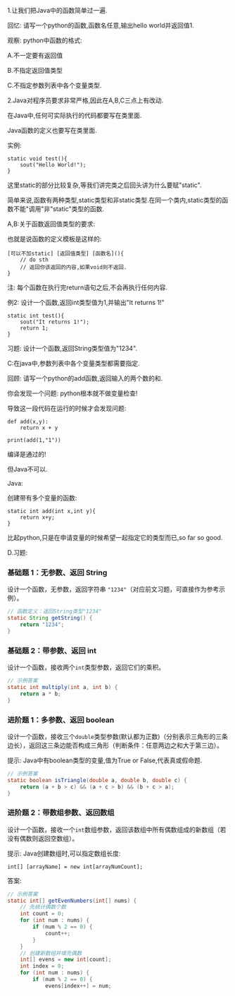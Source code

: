 1.让我们把Java中的函数简单过一遍.

回忆: 请写一个python的函数,函数名任意,输出hello world并返回值1.



观察: python中函数的格式:

A.不一定要有返回值

B.不指定返回值类型

C.不指定参数列表中各个变量类型.



2.Java对程序员要求非常严格,因此在A,B,C三点上有改动.

在Java中,任何可实际执行的代码都要写在类里面.

Java函数的定义也要写在类里面.



实例:

```
static void test(){
	sout("Hello World!");
}
```

这里static的部分比较复杂,等我们讲完类之后回头讲为什么要赋"static".

简单来说,函数有两种类型,static类型和非static类型.在同一个类内,static类型的函数不能"调用"非"static"类型的函数.



A,B:关于函数返回值类型的要求:

也就是说函数的定义模板是这样的:

```
[可以不加static] [返回值类型] [函数名](){
	// do sth
	// 返回你该返回的内容,如果void则不返回.
}
```

注: 每个函数在执行完return语句之后,不会再执行任何内容.





例2: 设计一个函数,返回int类型值为1,并输出"It returns 1!"

```
static int test(){
	sout("It returns 1!");
	return 1;
}
```



习题: 设计一个函数,返回String类型值为"1234".





C:在java中,参数列表中各个变量类型都需要指定.

回顾: 请写一个python的add函数,返回输入的两个数的和.



你会发现一个问题: python根本就不做变量检查!

导致这一段代码在运行的时候才会发现问题:

```
def add(x,y):
    return x + y

print(add(1,"1"))
```

编译是通过的!



但Java不可以.



Java:

创建带有多个变量的函数:

```
static int add(int x,int y){
	return x+y;
}
```

比起python,只是在申请变量的时候希望一起指定它的类型而已,so far so good.



D.习题:

### 基础题 1：无参数、返回 String

设计一个函数，无参数，返回字符串 `"1234"`（对应前文习题，可直接作为参考示例）。

```java
// 函数定义：返回String类型"1234"
static String getString() {
    return "1234";
}
```

### 基础题 2：带参数、返回 int

设计一个函数，接收两个`int`类型参数，返回它们的乘积。

```java
// 示例答案
static int multiply(int a, int b) {
    return a * b;
}
```

### 进阶题 1：多参数、返回 boolean

设计一个函数，接收三个`double`类型参数(默认都为正数)（分别表示三角形的三条边长），返回这三条边能否构成三角形（判断条件：任意两边之和大于第三边）。

提示: Java中有boolean类型的变量,值为True or False,代表真或假命题.

```java
// 示例答案
static boolean isTriangle(double a, double b, double c) {
    return (a + b > c) && (a + c > b) && (b + c > a);
}
```

### 进阶题 2：带数组参数、返回数组

设计一个函数，接收一个`int`数组参数，返回该数组中所有偶数组成的新数组（若没有偶数则返回空数组）。

提示: Java创建数组时,可以指定数组长度:

```
int[] [arrayName] = new int[arrayNumCount];
```

答案:

```java
// 示例答案
static int[] getEvenNumbers(int[] nums) {
    // 先统计偶数个数
    int count = 0;
    for (int num : nums) {
        if (num % 2 == 0) {
            count++;
        }
    }
    // 创建新数组并填充偶数
    int[] evens = new int[count];
    int index = 0;
    for (int num : nums) {
        if (num % 2 == 0) {
            evens[index++] = num;
```

